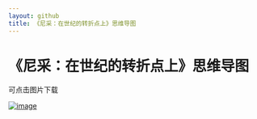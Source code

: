 ```yaml
---
layout: github
title: 《尼采：在世纪的转折点上》思维导图
---
```


# 《尼采：在世纪的转折点上》思维导图

可点击图片下载

[![image](http://www.luolei.site/source/images/nicai.png)](http://www.luolei.site/source/images/nicai.png)



